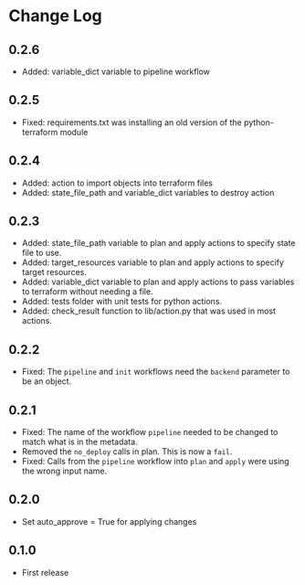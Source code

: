 # Change Log

## 0.2.6

- Added: variable_dict variable to pipeline workflow

## 0.2.5

- Fixed: requirements.txt was installing an old version of the python-terraform module

## 0.2.4

- Added: action to import objects into terraform files
- Added: state_file_path and variable_dict variables to destroy action

## 0.2.3

- Added: state_file_path variable to plan and apply actions to specify state file to use.
- Added: target_resources variable to plan and apply actions to specify target resources.
- Added: variable_dict variable to plan and apply actions to pass variables to terraform without needing a file.
- Added: tests folder with unit tests for python actions.
- Added: check_result function to lib/action.py that was used in most actions.

## 0.2.2

- Fixed: The `pipeline` and `init` workflows need the `backend` parameter to be an object.

## 0.2.1

- Fixed: The name of the workflow `pipeline` needed to be changed to match what is in the metadata.
- Removed the `no_deploy` calls in plan.  This is now a `fail`.
- Fixed: Calls from the `pipeline` workflow into `plan` and `apply` were using the wrong input name.

## 0.2.0

- Set auto_approve = True for applying changes

## 0.1.0

- First release
